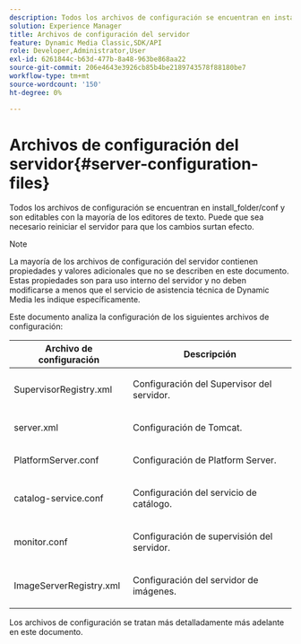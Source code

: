 ```yaml
---
description: Todos los archivos de configuración se encuentran en install_folder/conf y son editables con la mayoría de los editores de texto. Puede que sea necesario reiniciar el servidor para que los cambios surtan efecto.
solution: Experience Manager
title: Archivos de configuración del servidor
feature: Dynamic Media Classic,SDK/API
role: Developer,Administrator,User
exl-id: 6261844c-b63d-477b-8a48-963be868aa22
source-git-commit: 206e4643e3926cb85b4be2189743578f88180be7
workflow-type: tm+mt
source-wordcount: '150'
ht-degree: 0%

---
```


# Archivos de configuración del servidor{#server-configuration-files}

Todos los archivos de configuración se encuentran en install_folder/conf y son editables con la mayoría de los editores de texto. Puede que sea necesario reiniciar el servidor para que los cambios surtan efecto.

>[!NOTE]
>
>La mayoría de los archivos de configuración del servidor contienen propiedades y valores adicionales que no se describen en este documento. Estas propiedades son para uso interno del servidor y no deben modificarse a menos que el servicio de asistencia técnica de Dynamic Media les indique específicamente.

Este documento analiza la configuración de los siguientes archivos de configuración:

<table id="table_D307B20E65B742A7AC3DEBF1E650719E"> 
 <thead> 
  <tr> 
   <th class="entry"> <b>Archivo de configuración</b> </th> 
   <th class="entry"> <b>Descripción</b> </th> 
  </tr> 
 </thead>
 <tbody> 
  <tr> 
   <td> <p> <span class="filepath"> SupervisorRegistry.xml</span> </p> </td> 
   <td> <p>Configuración del Supervisor del servidor. </p> </td> 
  </tr> 
  <tr> 
   <td> <p> <span class="filepath"> server.xml</span> </p> </td> 
   <td> <p>Configuración de Tomcat. </p> </td> 
  </tr> 
  <tr> 
   <td> <p> <span class="filepath"> PlatformServer.conf</span> </p> </td> 
   <td> <p>Configuración de Platform Server. </p> </td> 
  </tr> 
  <tr> 
   <td> <p> <span class="filepath"> catalog-service.conf</span> </p> </td> 
   <td> <p>Configuración del servicio de catálogo. </p> </td> 
  </tr> 
  <tr> 
   <td> <p> <span class="filepath"> monitor.conf</span> </p> </td> 
   <td> <p>Configuración de supervisión del servidor. </p> </td> 
  </tr> 
  <tr> 
   <td> <p> <span class="filepath"> ImageServerRegistry.xml</span> </p> </td> 
   <td> <p>Configuración del servidor de imágenes. </p> </td> 
  </tr> 
 </tbody> 
</table>

Los archivos de configuración se tratan más detalladamente más adelante en este documento.
